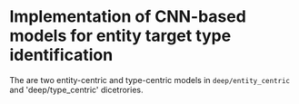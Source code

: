 # Implementation of CNN-based models for entity target type identification

The are two entity-centric and type-centric models in `deep/entity_centric` and 'deep/type_centric' dicetrories.
